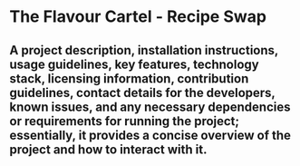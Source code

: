 # The Flavour Cartel - Recipe Swap

## A project description, installation instructions, usage guidelines, key features, technology stack, licensing information, contribution guidelines, contact details for the developers, known issues, and any necessary dependencies or requirements for running the project; essentially, it provides a concise overview of the project and how to interact with it. 
